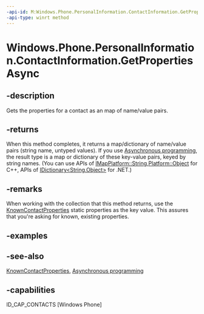 ```yaml
---
-api-id: M:Windows.Phone.PersonalInformation.ContactInformation.GetPropertiesAsync
-api-type: winrt method
---
```


<!-- Method syntax
public Windows.Foundation.IAsyncOperation<Windows.Foundation.Collections.IMap<string, object>> GetPropertiesAsync()
-->

# Windows.Phone.PersonalInformation.ContactInformation.GetPropertiesAsync

## -description
Gets the properties for a contact as an map of name/value pairs.

## -returns
When this method completes, it returns a map/dictionary of name/value pairs (string name, untyped values). If you use [Asynchronous programming](http://msdn.microsoft.com/library/23fe28f1-89c5-4a17-a732-a722648f9c5e), the result type is a map or dictionary of these key-value pairs, keyed by string names. (You can use APIs of [IMap<Platform::String,Platform::Object>](https://docs.microsoft.com/uwp/api/windows.foundation.collections.imap_k_v_) for C++, APIs of [IDictionary<String,Object>](https://docs.microsoft.com/dotnet/api/system.collections.generic.idictionary-2) for .NET.)

## -remarks
When working with the collection that this method returns, use the [KnownContactProperties](knowncontactproperties.md) static properties as the key value. This assures that you're asking for known, existing properties.

## -examples

## -see-also
[KnownContactProperties](knowncontactproperties.md), [Asynchronous programming](http://msdn.microsoft.com/library/23fe28f1-89c5-4a17-a732-a722648f9c5e)

## -capabilities
ID_CAP_CONTACTS [Windows Phone]
